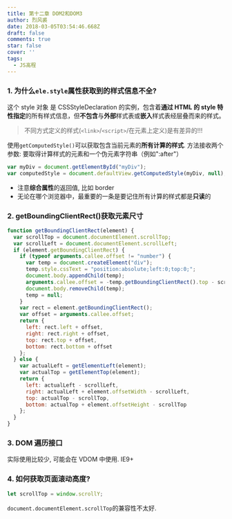 ```yaml
---
title: 第十二章 DOM2和DOM3
author: 烈风裘
date: 2018-03-05T03:54:46.668Z
draft: false
comments: true
star: false
cover: ''
tags:
  - JS高程
---
```


### 1. 为什么`ele.style`属性获取到的样式信息不全?

这个 style 对象 是 CSSStyleDeclaration 的实例，包含着**通过 HTML 的 style 特性指定**的所有样式信息，但**不包含**与**外部**样式表或**嵌入**样式表经层叠而来的样式。

> 不同方式定义的样式(`<link>`/`<script>`/在元素上定义)是有差异的!!!

使用`getComputedStyle()`可以获取包含当前元素的**所有计算的样式**. 方法接收两个参数: 要取得计算样式的元素和一个伪元素字符串（例如":after"）

```js
var myDiv = document.getElementById("myDiv");
var computedStyle = document.defaultView.getComputedStyle(myDiv, null);
```

* 注意**综合属性**的返回值, 比如 border
* 无论在哪个浏览器中，最重要的一条是要记住所有计算的样式都是**只读**的

### 2. getBoundingClientRect()获取元素尺寸

```js
function getBoundingClientRect(element) {
  var scrollTop = document.documentElement.scrollTop;
  var scrollLeft = document.documentElement.scrollLeft;
  if (element.getBoundingClientRect) {
    if (typeof arguments.callee.offset != "number") {
      var temp = document.createElement("div");
      temp.style.cssText = "position:absolute;left:0;top:0;";
      document.body.appendChild(temp);
      arguments.callee.offset = -temp.getBoundingClientRect().top - scrollTop;
      document.body.removeChild(temp);
      temp = null;
    }
    var rect = element.getBoundingClientRect();
    var offset = arguments.callee.offset;
    return {
      left: rect.left + offset,
      right: rect.right + offset,
      top: rect.top + offset,
      bottom: rect.bottom + offset
    };
  } else {
    var actualLeft = getElementLeft(element);
    var actualTop = getElementTop(element);
    return {
      left: actualLeft - scrollLeft,
      right: actualLeft + element.offsetWidth - scrollLeft,
      top: actualTop - scrollTop,
      bottom: actualTop + element.offsetHeight - scrollTop
    };
  }
}
```

### 3. DOM 遍历接口

实际使用比较少, 可能会在 VDOM 中使用. IE9+

### 4. 如何获取页面滚动高度?

```js
let scrollTop = window.scrollY;
```

`document.documentElement.scrollTop`的兼容性不太好.
